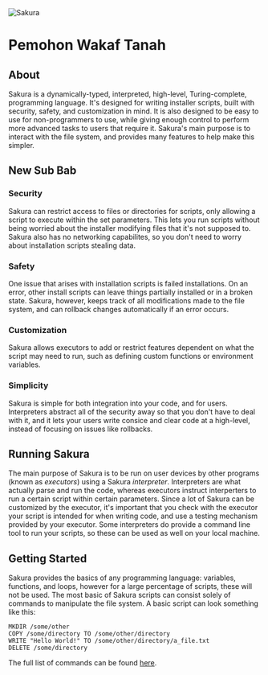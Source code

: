 <img alt="Sakura" id="readme-logo" src="https://simzat.kemenag.go.id/simzat/apps/assets/images/logo-simzat.png"/>

# Pemohon Wakaf Tanah

## About

Sakura is a dynamically-typed, interpreted, high-level, Turing-complete, programming language. It's designed for writing installer scripts, built with security, safety, and customization in mind. It is also designed to be easy to use for non-programmers to use, while giving enough control to perform more advanced tasks to users that require it. Sakura's main purpose is to interact with the file system, and provides many features to help make this simpler.

## New Sub Bab

### Security

Sakura can restrict access to files or directories for scripts, only allowing a script to execute within the set parameters. This lets you run scripts without being worried about the installer modifying files that it's not supposed to. Sakura also has no networking capabilites, so you don't need to worry about installation scripts stealing data.

### Safety

One issue that arises with installation scripts is failed installations. On an error, other install scripts can leave things partially installed or in a broken state. Sakura, however, keeps track of all modifications made to the file system, and can rollback changes automatically if an error occurs.

### Customization

Sakura allows executors to add or restrict features dependent on what the script may need to run, such as defining custom functions or environment variables.

### Simplicity

Sakura is simple for both integration into your code, and for users. Interpreters abstract all of the security away so that you don't have to deal with it, and it lets your users write consice and clear code at a high-level, instead of focusing on issues like rollbacks.

## Running Sakura

The main purpose of Sakura is to be run on user devices by other programs (known as _executors_) using a Sakura _interpreter_. Interpreters are what actually parse and run the code, whereas executors instruct interperters to run a certain script within certain parameters. Since a lot of Sakura can be customized by the executor, it's important that you check with the executor your script is intended for when writing code, and use a testing mechanism provided by your executor. Some interpreters do provide a command line tool to run your scripts, so these can be used as well on your local machine.

## Getting Started

Sakura provides the basics of any programming language: variables, functions, and loops, however for a large percentage of scripts, these will not be used. The most basic of Sakura scripts can consist solely of commands to manipulate the file system. A basic script can look something like this:

```ska
MKDIR /some/other
COPY /some/directory TO /some/other/directory
WRITE "Hello World!" TO /some/other/directory/a_file.txt
DELETE /some/directory
```

The full list of commands can be found [here](/commands).
